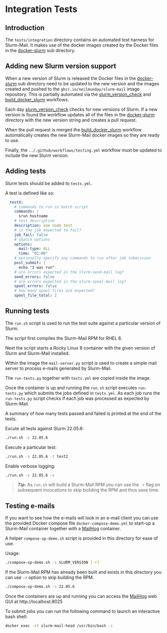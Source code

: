 # Integration Tests

## Introduction

The `tests/integration` directory contains an automated test harness for Slurm-Mail. It makes use of the docker images created by the Docker files in the [docker-slurm](docker-slurm) sub directory.

## Adding new Slurm version support

When a new version of Slurm is released the Docker files in the [docker-slurm](docker-slurm) sub directory need to be updated to the new version and the images created and pushed to the `ghcr.io/neilmunday/slurm-mail` image repository. This is partially automated via the [slurm_version_check](../../.github/workflows/slurm_version_check.yml) and [build_docker_slurm](../../.github/workflows/build_docker_slurm.yml) workflows.

Each day [slurm_version_check](../../.github/workflows/slurm_version_check.yml) checks for new versions of Slurm. If a new version is found the workflow updates all of the files in the [docker-slurm](docker-slurm) directory with the new version string and creates a pull request.

When the pull request is merged the [build_docker_slurm](../../.github/workflows/build_docker_slurm.yml) workflow automatically creates the new Slurm-Mail docker images so they are ready to use.

Finally, the `../.github/workflows/testing.yml` workflow must be updated to include the new Slurm version.

## Adding tests

Slurm tests should be added to `tests.yml`.

A test is defined like so:

```yaml
  testX:
    # commands to run in batch script
    commands: |
      srun hostname  
    # test description
    description: one node test
    # is the job expected to fail?
    job_fail: false
    # sbatch options
    options:
      mail-type: ALL
      time: "01:00"
    # optionally specify any commands to run after job submission
    post_submit: |
      echo "I was run"
    # are errors expected in the slurm-send-mail log?
    send_errors: false
    # are errors expected in the slurm-spool-mail log?
    spool_errors: false
    # how many spool files are expected?
    spool_file_total: 2
```

## Running tests

The `run.sh` script is used to run the test suite against a particular version of Slurm.

The script first compiles the Slurm-Mail RPM for RHEL 8.

Next the script starts a Rocky Linux 8 container with the given version of Slurm and Slurm-Mail installed.

Within the image the `mail-server.py` script is used to create a simple mail server to process e-mails generated by Slurm-Mail.

The `run-tests.py` together with `tests.yml` are copied inside the image.

Once the container is up and running the `run.sh` script executes `run-tests.py` which submits the jobs defined in `tests.yml`. As each job runs the `run-tests.py` script checks if each job was processed as expected by Slurm-Mail.

A summary of how many tests passed and failed is printed at the end of the tests.

Excute all tests against Slurm 22.05.6:

```bash
./run.sh -s 22.05.6
```

Execute a particular test:

```bash
./run.sh -s 22.05.6 -t test2
```

Enable verbose logging:

```bash
./run.sh -s 22.05.6 -v
```

> **_Tip:_** As `run.sh` will build a Slurm-Mail RPM you can use the `-r` flag on subsequent invocations to skip building the RPM and thus save time.

## Testing e-mails

If you want to see how the e-mails will look in an e-mail client you can use the provided Docker compose file `docker-compose-demo.yml` to start-up a Slurm-Mail container together with a [MailHog](https://hub.docker.com/r/mailhog/mailhog/) container.

A helper `compose-up-demo.sh` script is provided in this directory for ease of use.

Usage:

```bash
./compose-up-demo.sh -s SLURM_VERSION [-r]
```

If the Slurm-Mail RPM has already been built and exists in this directory you can use `-r` option to skip building the RPM.

```bash
./compose-up-demo.sh -s 22.05.6
```

Once the containers are up and running you can access the [MailHog](https://hub.docker.com/r/mailhog/mailhog/) web GUI at http://localhost:8025

To submit jobs you can run the following command to launch an interactive bash shell:

```bash
docker exec -it slurm-mail-head /usr/bin/bash -i
```
